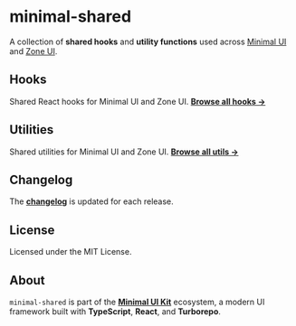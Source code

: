 # minimal-shared

A collection of **shared hooks** and **utility functions** used across [Minimal UI](https://minimals.cc/) and [Zone UI](https://zone-ui.vercel.app/).

## Hooks

Shared React hooks for Minimal UI and Zone UI.
[**Browse all hooks →**](https://github.com/minimal-ui-kit/minimal-shared/tree/main/packages/minimal-shared/src/hooks)

## Utilities

Shared utilities for Minimal UI and Zone UI.
[**Browse all utils →**](https://github.com/minimal-ui-kit/minimal-shared/tree/main/packages/minimal-shared/src/utils)

## Changelog

The [**changelog**](https://github.com/minimal-ui-kit/minimal-shared/blob/main/packages/minimal-shared/CHANGELOG.md) is updated for each release.

## License

Licensed under the MIT License.

## About

`minimal-shared` is part of the [**Minimal UI Kit**](https://github.com/minimal-ui-kit) ecosystem, a modern UI framework built with **TypeScript**, **React**, and **Turborepo**.
